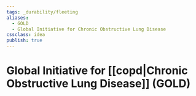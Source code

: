 ```yaml
---
tags: _durability/fleeting
aliases:
  - GOLD
  - Global Initiative for Chronic Obstructive Lung Disease
cssclass: idea
publish: true
---
```

# Global Initiative for [[copd|Chronic Obstructive Lung Disease]] (GOLD)
